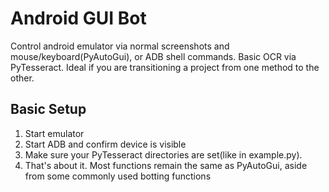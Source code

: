 
# Android GUI Bot

Control android emulator via normal screenshots and mouse/keyboard(PyAutoGui), or ADB shell commands. Basic OCR via PyTesseract.
Ideal if you are transitioning a project from one method to the other.


## Basic Setup
1) Start emulator
2) Start ADB and confirm device is visible
3) Make sure your PyTesseract directories are set(like in example.py).
4) That's about it. Most functions remain the same as PyAutoGui, aside from some commonly used botting functions
